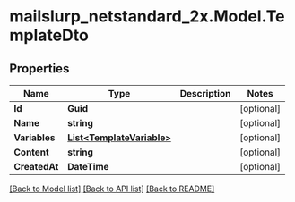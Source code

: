 # mailslurp_netstandard_2x.Model.TemplateDto

## Properties

Name | Type | Description | Notes
------------ | ------------- | ------------- | -------------
**Id** | **Guid** |  | [optional] 
**Name** | **string** |  | [optional] 
**Variables** | [**List&lt;TemplateVariable&gt;**](TemplateVariable) |  | [optional] 
**Content** | **string** |  | [optional] 
**CreatedAt** | **DateTime** |  | [optional] 

[[Back to Model list]](../README#documentation-for-models) [[Back to API list]](../README#documentation-for-api-endpoints) [[Back to README]](../README)

